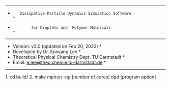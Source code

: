 ***************************************************************************
*        Dissipative Particle Dynamics Simulation Software                * 
*             for Droplets and  Polymer Materials                         * 
***************************************************************************
* Version: v3.0 (updated on Feb 20,  2022)                                *
* Developed by Dr. Eunsang Lee                                            *
* Theoretical Physical Chemistry Dept. TU Darmstadt                       *
* Email: e.lee@theo.chemie.tu-darmstadt.de                                *
***************************************************************************


<Installation>
1. cd build/
2. make


<Usage>
mpirun -np [number of cores] dpd [program option]
